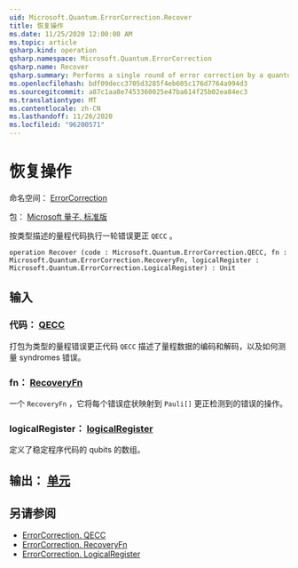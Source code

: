 ```yaml
---
uid: Microsoft.Quantum.ErrorCorrection.Recover
title: 恢复操作
ms.date: 11/25/2020 12:00:00 AM
ms.topic: article
qsharp.kind: operation
qsharp.namespace: Microsoft.Quantum.ErrorCorrection
qsharp.name: Recover
qsharp.summary: Performs a single round of error correction by a quantum code described by a `QECC` type.
ms.openlocfilehash: bdf09decc3705d3285f4eb605c176d7764a994d3
ms.sourcegitcommit: a87c1aa8e7453360025e47ba614f25b02ea84ec3
ms.translationtype: MT
ms.contentlocale: zh-CN
ms.lasthandoff: 11/26/2020
ms.locfileid: "96200571"
---
```

# <a name="recover-operation"></a>恢复操作

命名空间： [ErrorCorrection](xref:Microsoft.Quantum.ErrorCorrection)

包： [Microsoft 量子. 标准版](https://nuget.org/packages/Microsoft.Quantum.Standard)


按类型描述的量程代码执行一轮错误更正 `QECC` 。

```qsharp
operation Recover (code : Microsoft.Quantum.ErrorCorrection.QECC, fn : Microsoft.Quantum.ErrorCorrection.RecoveryFn, logicalRegister : Microsoft.Quantum.ErrorCorrection.LogicalRegister) : Unit
```


## <a name="input"></a>输入

### <a name="code--qecc"></a>代码： [QECC](xref:Microsoft.Quantum.ErrorCorrection.QECC)

打包为类型的量程错误更正代码 `QECC` 描述了量程数据的编码和解码，以及如何测量 syndromes 错误。


### <a name="fn--recoveryfn"></a>fn： [RecoveryFn](xref:Microsoft.Quantum.ErrorCorrection.RecoveryFn)

一个 `RecoveryFn` ，它将每个错误症状映射到 `Pauli[]` 更正检测到的错误的操作。


### <a name="logicalregister--logicalregister"></a>logicalRegister： [logicalRegister](xref:Microsoft.Quantum.ErrorCorrection.LogicalRegister)

定义了稳定程序代码的 qubits 的数组。



## <a name="output--unit"></a>输出： [单元](xref:microsoft.quantum.lang-ref.unit)



## <a name="see-also"></a>另请参阅

- [ErrorCorrection. QECC](xref:Microsoft.Quantum.ErrorCorrection.QECC)
- [ErrorCorrection. RecoveryFn](xref:Microsoft.Quantum.ErrorCorrection.RecoveryFn)
- [ErrorCorrection. LogicalRegister](xref:Microsoft.Quantum.ErrorCorrection.LogicalRegister)